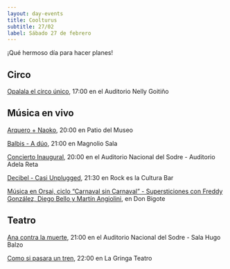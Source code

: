 ```yaml
---
layout: day-events
title: Coolturus
subtitle: 27/02
label: Sábado 27 de febrero
---
```

¡Qué hermoso día para hacer planes!

## Circo

[Opalala el circo único](https://www.tickantel.com.uy/inicio/espectaculo/40009534/espectaculo/Opalal%C3%A1%20-%20El%20Circo%20%C3%BAnico?1), 17:00 en el Auditorio Nelly Goitiño

## Música en vivo

[Arquero + Naoko](https://www.instagram.com/saladelmuseo/), 20:00 en Patio del Museo

[Balbis - A dúo](https://magnoliosala.uy/evento/balbis), 21:00 en Magnolio Sala

[Concierto Inaugural](https://sodre.gub.uy/evento/concierto-inaugural/), 20:00 en el Auditorio Nacional del Sodre - Auditorio Adela Reta

[Decibel - Casi Unplugged](https://instagram.com/rockeslaculturabar?igshid=8jjuuew9mw3m), 21:30 en Rock es la Cultura Bar

[Música en Orsai, ciclo “Carnaval sin Carnaval” - Supersticiones con Freddy González, Diego Bello y Martín Angiolini](https://instagram.com/restaurantedonbigote?igshid=164zq44egnbtq), en Don Bigote

## Teatro

[Ana contra la muerte](https://www.tickantel.com.uy/inicio/espectaculo/40009531/espectaculo/Ana%20contra%20la%20muerte?2), 21:00 en el Auditorio Nacional del Sodre - Sala Hugo Balzo

[Como si pasara un tren](https://www.instagram.com/lagringateatro/?hl=es), 22:00 en La Gringa Teatro
